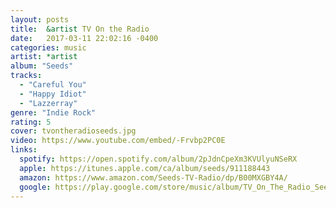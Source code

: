```yaml
---
layout: posts
title:  &artist TV On the Radio
date:   2017-03-11 22:02:16 -0400
categories: music
artist: *artist
album: "Seeds"
tracks:
  - "Careful You"
  - "Happy Idiot"
  - "Lazzerray"
genre: "Indie Rock"
rating: 5
cover: tvontheradioseeds.jpg
video: https://www.youtube.com/embed/-Frvbp2PC0E
links:
  spotify: https://open.spotify.com/album/2pJdnCpeXm3KVUlyuNSeRX
  apple: https://itunes.apple.com/ca/album/seeds/911188443
  amazon: https://www.amazon.com/Seeds-TV-Radio/dp/B00MXGBY4A/
  google: https://play.google.com/store/music/album/TV_On_The_Radio_Seeds?id=Boa3zgmuqsz3gfqxp4brz5dyyia
---
```



